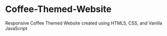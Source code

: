 # Coffee-Themed-Website

Responsive Coffee Themed Website created using HTML5, CSS, and Vanilla JavaScript
